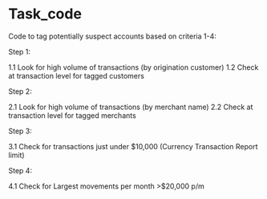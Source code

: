 # Task_code
Code to tag potentially suspect accounts based on criteria 1-4:

Step 1: 

1.1 Look for high volume of transactions (by origination customer)
1.2 Check at transaction level for tagged customers

Step 2:   

2.1 Look for high volume of transactions (by merchant name)
2.2 Check at transaction level for tagged merchants

Step 3:  

3.1 Check for transactions just under $10,000 (Currency Transaction Report limit)

Step 4:  

4.1 Check for Largest movements per month >$20,000 p/m
